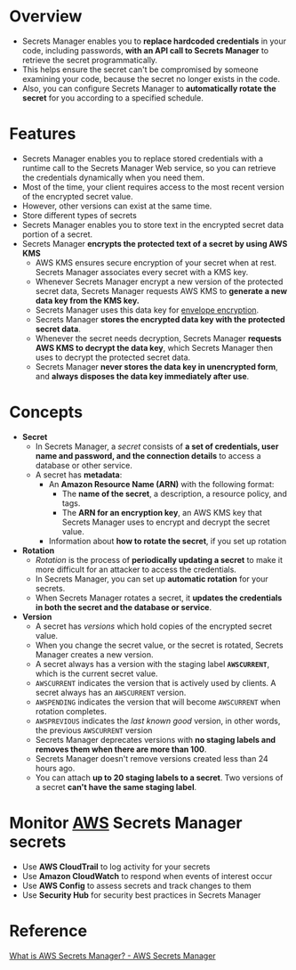 # Overview
+ Secrets Manager enables you to **replace hardcoded credentials** in your code, including passwords, **with an API call to Secrets Manager** to retrieve the secret programmatically.
+ This helps ensure the secret can't be compromised by someone examining your code, because the secret no longer exists in the code.
+ Also, you can configure Secrets Manager to  **automatically rotate the secret** for you according to a specified schedule.
# Features
+ Secrets Manager enables you to replace stored credentials with a runtime call to the Secrets Manager Web service, so you can retrieve the credentials dynamically when you need them. 
+ Most of the time, your client requires access to the most recent version of the encrypted secret value.
+ However, other versions can exist at the same time. 
+ Store different types of secrets 
+ Secrets Manager enables you to store text in the encrypted secret data portion of a secret.
+ Secrets Manager **encrypts the protected text of a secret by using AWS KMS**
    + AWS KMS ensures secure encryption of your secret when at rest. Secrets Manager associates every secret with a KMS key.
    + Whenever Secrets Manager encrypt a new version of the protected secret data, Secrets Manager requests AWS KMS to **generate a new data key from the KMS key.**
    + Secrets Manager uses this data key for [envelope encryption](https://docs.aws.amazon.com/kms/latest/developerguide/concepts.html#enveloping).
    + Secrets Manager **stores the encrypted data key with the protected secret data**.
    + Whenever the secret needs decryption, Secrets Manager **requests AWS KMS to decrypt the data key**, which Secrets Manager then uses to decrypt the protected secret data.
    + Secrets Manager **never stores the data key in unencrypted form**, and **always disposes the data key immediately after use**.
# Concepts
+ **Secret**
    + In Secrets Manager, a *secret* consists of **a set of credentials, user name and password, and the connection details** to access a database or other service. 
    + A secret has **metadata**: 
        + An **Amazon Resource Name (ARN)** with the following format:
            + The **name of the secret**, a description, a resource policy, and tags.
            + The **ARN for an encryption key**, an AWS KMS key that Secrets Manager uses to encrypt and decrypt the secret value.
        + Information about **how to rotate the secret**, if you set up rotation
+ **Rotation**
    + *Rotation* is the process of **periodically updating a secret** to make it more difficult for an attacker to access the credentials.
    + In Secrets Manager, you can set up **automatic rotation** for your secrets.
    + When Secrets Manager rotates a secret, it **updates the credentials in both the secret and the database or service**. 
+ **Version**
    + A secret has *versions* which hold copies of the encrypted secret value.
    + When you change the secret value, or the secret is rotated, Secrets Manager creates a new version.
    + A secret always has a version with the staging label **`AWSCURRENT`**, which is the current secret value.
    + `AWSCURRENT` indicates the version that is actively used by clients. A secret always has an `AWSCURRENT` version.
    + `AWSPENDING` indicates the version that will become `AWSCURRENT` when rotation completes.
    + `AWSPREVIOUS` indicates the *last known good* version, in other words, the previous `AWSCURRENT` version
    + Secrets Manager deprecates versions with **no staging labels and removes them when there are more than 100**.
    + Secrets Manager doesn't remove versions created less than 24 hours ago.
    + You can attach **up to 20 staging labels to a secret**. Two versions of a secret **can't have the same staging label**.
# Monitor [AWS](https://so.csdn.net/so/search?q=AWS&spm=1001.2101.3001.7020) Secrets Manager secrets
+ Use **AWS CloudTrail** to log activity for your secrets
+ Use **Amazon CloudWatch** to respond when events of interest occur
+ Use **AWS Config** to assess secrets and track changes to them
+ Use **Security Hub** for security best practices in Secrets Manager
# Reference
[What is AWS Secrets Manager? - AWS Secrets Manager](https://docs.aws.amazon.com/secretsmanager/latest/userguide/intro.html)
